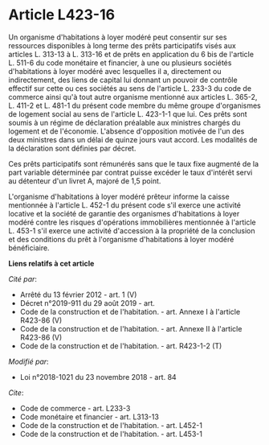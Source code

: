 # Article L423-16

Un organisme d'habitations à loyer modéré peut consentir sur ses ressources disponibles à long terme des prêts participatifs
visés aux articles L. 313-13 à L. 313-16  et de prêts en application du 6 bis de l'article L. 511-6 du code monétaire et
financier, à une ou plusieurs sociétés d'habitations à loyer modéré avec lesquelles il a, directement ou indirectement, des
liens de capital lui donnant un pouvoir de contrôle effectif sur cette ou ces sociétés au sens de l'article L. 233-3 du code
de commerce ainsi qu'à tout autre organisme mentionné aux articles L. 365-2, L. 411-2 et L. 481-1 du présent code membre du
même groupe d'organismes de logement social au sens de l'article L. 423-1-1 que lui. Ces prêts sont soumis à un régime de
déclaration préalable aux ministres chargés du logement et de l'économie. L'absence d'opposition motivée de l'un des deux
ministres dans un délai de quinze jours vaut accord. Les modalités de la déclaration sont définies par décret.

Ces prêts participatifs sont rémunérés sans que le taux fixe augmenté de la part variable déterminée par contrat puisse
excéder le taux d'intérêt servi au détenteur d'un livret A, majoré de 1,5 point.

L'organisme d'habitations à loyer modéré prêteur informe la caisse mentionnée à l'article L. 452-1 du présent code s'il
exerce une activité locative et la société de garantie des organismes d'habitations à loyer modéré contre les risques
d'opérations immobilières mentionnée à l'article L. 453-1 s'il exerce une activité d'accession à la propriété de la
conclusion et des conditions du prêt à l'organisme d'habitations à loyer modéré bénéficiaire.

**Liens relatifs à cet article**

_Cité par_:

  - Arrêté du 13 février 2012 - art. 1 (V)
  - Décret n°2019-911 du 29 août 2019 - art.
  - Code de la construction et de l'habitation. - art. Annexe I à l'article R423-86 (V)
  - Code de la construction et de l'habitation. - art. Annexe II à l'article R423-86 (V)
  - Code de la construction et de l'habitation. - art. R423-1-2 (T)

_Modifié par_:

  - Loi n°2018-1021 du 23 novembre 2018 - art. 84

_Cite_:

  - Code de commerce - art. L233-3
  - Code monétaire et financier - art. L313-13
  - Code de la construction et de l'habitation. - art. L452-1
  - Code de la construction et de l'habitation. - art. L453-1
